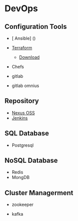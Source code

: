 # DevOps

## Configuration Tools
- [ Ansible] ()
- [Terraform](https://www.terraform.io/)
   - [Download](https://www.terraform.io/downloads.html)
- Chefs

- gitlab
- gitlab omnius

## Repository
- [Nexus OSS]()
- [Jenkins]()

## SQL Database
- Postgresql

## NoSQL Database
- Redis
- MongDB

## Cluster Managerment
- zookeeper

- kafka

